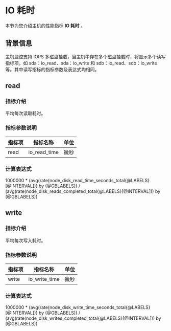 # IO 耗时

本节为您介绍主机的性能指标 **IO 耗时** 。

## 背景信息

主机监控支持 IOPS 多磁盘挂载，当主机中存在多个磁盘挂载时，将显示多个读写指标项，如 sda：io_read、sda：io_write 和 sdb：io_read、sdb：io_write 等。其中读写指标的指标参数及表达式均相同。

## read

### 指标介绍

平均每次读取耗时。

### 指标参数说明

| **指标项** |   **指标名称**   | **单位** |
|---------|--------------|--------|
| read    | io_read_time | 微秒     |

### 计算表达式

1000000 * (avg(rate(node_disk_read_time_seconds_total{@LABELS}[@INTERVAL])) by (@GBLABELS)) / (avg(rate(node_disk_reads_completed_total{@LABELS}[@INTERVAL])) by (@GBLABELS))

## write

### 指标介绍

平均每次写入耗时。

### 指标参数说明

| **指标项** |   **指标名称**    | **单位** |
|---------|---------------|--------|
| write   | io_write_time | 微秒     |

### 计算表达式

1000000 * (avg(rate(node_disk_write_time_seconds_total{@LABELS}[@INTERVAL])) by (@GBLABELS)) / (avg(rate(node_disk_writes_completed_total{@LABELS}[@INTERVAL])) by (@GBLABELS))
